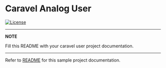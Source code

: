 # Caravel Analog User

[![License](https://img.shields.io/badge/License-Apache%202.0-blue.svg)](https://opensource.org/licenses/Apache-2.0)

---
**NOTE**

Fill this README with your caravel user project documentation. 

---

Refer to [README](docs/source/README.md) for this sample project documentation. 
